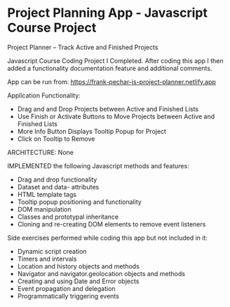 # Project Planning App - Javascript Course Project

Project Planner – Track Active and Finished Projects

Javascript Course Coding Project I Completed. After coding this app I then added a functionality documentation feature and additional comments.

App can be run from: https://frank-pechar-js-project-planner.netlify.app

Application Functionality:

- Drag and and Drop Projects between Active and Finished Lists
- Use Finish or Activate Buttons to Move Projects between Active and Finished Lists
- More Info Button Displays Tooltip Popup for Project
- Click on Tooltip to Remove

ARCHITECTURE: None

IMPLEMENTED the following Javascript methods and features:

- Drag and drop functionality
- Dataset and data- attributes
- HTML template tags
- Tooltip popup positioning and functionality
- DOM manipulation
- Classes and prototypal inheritance
- Cloning and re-creating DOM elements to remove event listeners

Side exercises performed while coding this app but not included in it:

- Dynamic script creation
- Timers and intervals
- Location and history objects and methods
- Navigator and navigator.geolocation objects and methods
- Creating and using Date and Error objects
- Event propagation and delegation
- Programmatically triggering events
